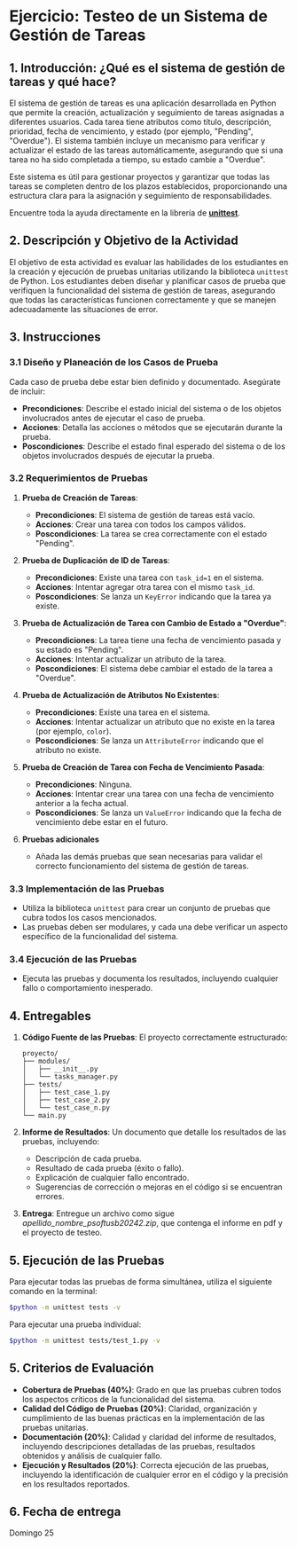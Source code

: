 # Ejercicio: Testeo de un Sistema de Gestión de Tareas

## 1. Introducción: ¿Qué es el sistema de gestión de tareas y qué hace?

El sistema de gestión de tareas es una aplicación desarrollada en Python que permite la creación, actualización y seguimiento de tareas asignadas a diferentes usuarios. Cada tarea tiene atributos como título, descripción, prioridad, fecha de vencimiento, y estado (por ejemplo, "Pending", "Overdue"). El sistema también incluye un mecanismo para verificar y actualizar el estado de las tareas automáticamente, asegurando que si una tarea no ha sido completada a tiempo, su estado cambie a "Overdue".

Este sistema es útil para gestionar proyectos y garantizar que todas las tareas se completen dentro de los plazos establecidos, proporcionando una estructura clara para la asignación y seguimiento de responsabilidades.

Encuentre toda la ayuda directamente en la librería de **[unittest](https://docs.python.org/3/library/unittest.html)**.

## 2. Descripción y Objetivo de la Actividad

El objetivo de esta actividad es evaluar las habilidades de los estudiantes en la creación y ejecución de pruebas unitarias utilizando la biblioteca `unittest` de Python. Los estudiantes deben diseñar y planificar casos de prueba que verifiquen la funcionalidad del sistema de gestión de tareas, asegurando que todas las características funcionen correctamente y que se manejen adecuadamente las situaciones de error.

## 3. Instrucciones

### 3.1 Diseño y Planeación de los Casos de Prueba

Cada caso de prueba debe estar bien definido y documentado. Asegúrate de incluir:

- **Precondiciones**: Describe el estado inicial del sistema o de los objetos involucrados antes de ejecutar el caso de prueba.
- **Acciones**: Detalla las acciones o métodos que se ejecutarán durante la prueba.
- **Poscondiciones**: Describe el estado final esperado del sistema o de los objetos involucrados después de ejecutar la prueba.

### 3.2 Requerimientos de Pruebas

1. **Prueba de Creación de Tareas**:
   - **Precondiciones**: El sistema de gestión de tareas está vacío.
   - **Acciones**: Crear una tarea con todos los campos válidos.
   - **Poscondiciones**: La tarea se crea correctamente con el estado "Pending".

2. **Prueba de Duplicación de ID de Tareas**:
   - **Precondiciones**: Existe una tarea con `task_id=1` en el sistema.
   - **Acciones**: Intentar agregar otra tarea con el mismo `task_id`.
   - **Poscondiciones**: Se lanza un `KeyError` indicando que la tarea ya existe.

3. **Prueba de Actualización de Tarea con Cambio de Estado a "Overdue"**:
   - **Precondiciones**: La tarea tiene una fecha de vencimiento pasada y su estado es "Pending".
   - **Acciones**: Intentar actualizar un atributo de la tarea.
   - **Poscondiciones**: El sistema debe cambiar el estado de la tarea a "Overdue".

4. **Prueba de Actualización de Atributos No Existentes**:
   - **Precondiciones**: Existe una tarea en el sistema.
   - **Acciones**: Intentar actualizar un atributo que no existe en la tarea (por ejemplo, `color`).
   - **Poscondiciones**: Se lanza un `AttributeError` indicando que el atributo no existe.

5. **Prueba de Creación de Tarea con Fecha de Vencimiento Pasada**:
   - **Precondiciones**: Ninguna.
   - **Acciones**: Intentar crear una tarea con una fecha de vencimiento anterior a la fecha actual.
   - **Poscondiciones**: Se lanza un `ValueError` indicando que la fecha de vencimiento debe estar en el futuro.
  
6. **Pruebas adicionales**
   - Añada las demás pruebas que sean necesarias para validar el correcto funcionamiento del sistema de gestión de tareas.

### 3.3 Implementación de las Pruebas

- Utiliza la biblioteca `unittest` para crear un conjunto de pruebas que cubra todos los casos mencionados.
- Las pruebas deben ser modulares, y cada una debe verificar un aspecto específico de la funcionalidad del sistema.

### 3.4 Ejecución de las Pruebas

- Ejecuta las pruebas y documenta los resultados, incluyendo cualquier fallo o comportamiento inesperado.

## 4. Entregables

1. **Código Fuente de las Pruebas**: El proyecto correctamente estructurado:

    ```text
    proyecto/
    ├── modules/
    │   ├── __init__.py
    │   └── tasks_manager.py
    ├── tests/
    │   ├── test_case_1.py
    │   ├── test_case_2.py
    │   └── test_case_n.py
    └── main.py
    ```

2. **Informe de Resultados**: Un documento que detalle los resultados de las pruebas, incluyendo:
   - Descripción de cada prueba.
   - Resultado de cada prueba (éxito o fallo).
   - Explicación de cualquier fallo encontrado.
   - Sugerencias de corrección o mejoras en el código si se encuentran errores.

3. **Entrega**: Entregue un archivo como sigue *apellido_nombre_psoftusb20242.zip*, que contenga el informe en pdf y el proyecto de testeo.

## 5. Ejecución de las Pruebas

Para ejecutar todas las pruebas de forma simultánea, utiliza el siguiente comando en la terminal:

```bash
$python -m unittest tests -v
```

Para ejecutar una prueba individual:

```bash
$python -m unittest tests/test_1.py -v
```

## 5. Criterios de Evaluación

- **Cobertura de Pruebas (40%)**: Grado en que las pruebas cubren todos los aspectos críticos de la funcionalidad del sistema.
- **Calidad del Código de Pruebas (20%)**: Claridad, organización y cumplimiento de las buenas prácticas en la implementación de las pruebas unitarias.
- **Documentación (20%)**: Calidad y claridad del informe de resultados, incluyendo descripciones detalladas de las pruebas, resultados obtenidos y análisis de cualquier fallo.
- **Ejecución y Resultados (20%)**: Correcta ejecución de las pruebas, incluyendo la identificación de cualquier error en el código y la precisión en los resultados reportados.

## 6. Fecha de entrega

Domingo 25
